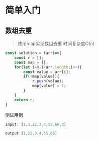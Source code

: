 简单入门
===================

数组去重
-------------------

> 使用map实现数组去重
> 时间复杂度O(n)

```javascript
const solution = (arr)=>{
    const r = [];
    const map = {};
    for(let i=0;i<arr.length;i++){
        const value = arr[i];
        if(!map[value]){
            r.push(value);
            map[value] = 1;
        }
    }
    return r;
}
```

测试用例

```javascript
input: [1,1,22,3,4,55,66,3]

output:[1,22,3,4,55,66]

```